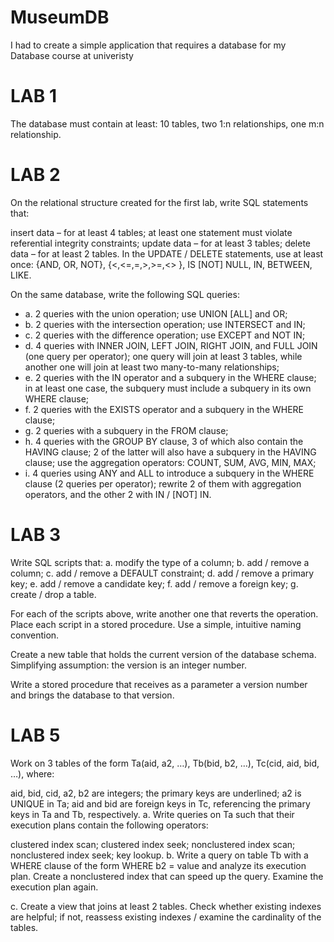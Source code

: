 # MuseumDB
I had to create a simple application that requires a database for my Database course at univeristy

# LAB 1
The database must contain at least: 10 tables, two 1:n relationships, one m:n relationship.

# LAB 2
On the relational structure created for the first lab, write SQL statements that:

insert data – for at least 4 tables; at least one statement must violate referential integrity constraints;
update data – for at least 3 tables;
delete data – for at least 2 tables.
In the UPDATE / DELETE statements, use at least once: {AND, OR, NOT},  {<,<=,=,>,>=,<> }, IS [NOT] NULL, IN, BETWEEN, LIKE.

On the same database, write the following SQL queries:

- a. 2 queries with the union operation; use UNION [ALL] and OR;
- b. 2 queries with the intersection operation; use INTERSECT and IN;
- c. 2 queries with the difference operation; use EXCEPT and NOT IN;
- d. 4 queries with INNER JOIN, LEFT JOIN, RIGHT JOIN, and FULL JOIN (one query per operator); one query will join at least 3 tables, while another one will join at least two many-to-many relationships;
- e. 2 queries with the IN operator and a subquery in the WHERE clause; in at least one case, the subquery must include a subquery in its own WHERE clause;
- f. 2 queries with the EXISTS operator and a subquery in the WHERE clause;
- g. 2 queries with a subquery in the FROM clause;                         
- h. 4 queries with the GROUP BY clause, 3 of which also contain the HAVING clause; 2 of the latter will also have a subquery in the HAVING clause; use the aggregation operators: COUNT, SUM, AVG, MIN, MAX;
- i. 4 queries using ANY and ALL to introduce a subquery in the WHERE clause (2 queries per operator); rewrite 2 of them with aggregation operators, and the other 2 with IN / [NOT] IN.

# LAB 3

Write SQL scripts that:
a. modify the type of a column;
b. add / remove a column;
c. add / remove a DEFAULT constraint;
d. add / remove a primary key;
e. add / remove a candidate key;
f. add / remove a foreign key;
g. create / drop a table.

For each of the scripts above, write another one that reverts the operation. Place each script in a stored procedure. Use a simple, intuitive naming convention.

Create a new table that holds the current version of the database schema. Simplifying assumption: the version is an integer number.

Write a stored procedure that receives as a parameter a version number and brings the database to that version.

# LAB 5
Work on 3 tables of the form Ta(aid, a2, …), Tb(bid, b2, …), Tc(cid, aid, bid, …), where:

aid, bid, cid, a2, b2 are integers;
the primary keys are underlined;
a2 is UNIQUE in Ta;
aid and bid are foreign keys in Tc, referencing the primary keys in Ta and Tb, respectively.
a. Write queries on Ta such that their execution plans contain the following operators:

clustered index scan;
clustered index seek;
nonclustered index scan;
nonclustered index seek;
key lookup.
b. Write a query on table Tb with a WHERE clause of the form WHERE b2 = value and analyze its execution plan. Create a nonclustered index that can speed up the query. Examine the execution plan again.

c. Create a view that joins at least 2 tables. Check whether existing indexes are helpful; if not, reassess existing indexes / examine the cardinality of the tables.

